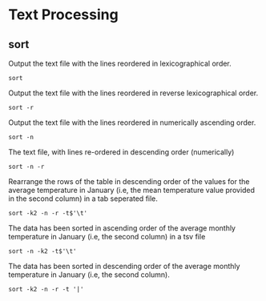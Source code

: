 # Text Processing

## sort

Output the text file with the lines reordered in lexicographical order. 
```
sort
```

Output the text file with the lines reordered in reverse lexicographical order.
```
sort -r
```

Output the text file with the lines reordered in numerically ascending order.
```
sort -n
```

The text file, with lines re-ordered in descending order (numerically)
```
sort -n -r
```

Rearrange the rows of the table in descending order of the values for the average temperature in January (i.e, the mean temperature value provided in the second column) in a tab seperated file. 
```
sort -k2 -n -r -t$'\t'
```

The data has been sorted in ascending order of the average monthly temperature in January (i.e, the second column) in a tsv file
```
sort -n -k2 -t$'\t'
```

The data has been sorted in descending order of the average monthly temperature in January (i.e, the second column). 
```
sort -k2 -n -r -t '|'
```
